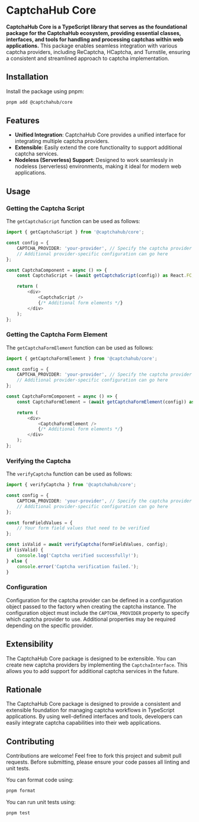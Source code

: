 # CaptchaHub Core

**CaptchaHub Core is a TypeScript library that serves as the foundational package for the CaptchaHub ecosystem, providing essential classes, interfaces, and tools for handling and processing captchas within web applications.** This package enables seamless integration with various captcha providers, including ReCaptcha, HCaptcha, and Turnstile, ensuring a consistent and streamlined approach to captcha implementation.

## Installation

Install the package using pnpm:

```bash
pnpm add @captchahub/core
```

## Features

- **Unified Integration**: CaptchaHub Core provides a unified interface for integrating multiple captcha providers.
- **Extensible**: Easily extend the core functionality to support additional captcha services.
- **Nodeless (Serverless) Support**: Designed to work seamlessly in nodeless (serverless) environments, making it ideal for modern web applications.

## Usage

### Getting the Captcha Script

The `getCaptchaScript` function can be used as follows:

```typescript
import { getCaptchaScript } from '@captchahub/core';

const config = {
    CAPTCHA_PROVIDER: 'your-provider', // Specify the captcha provider
    // Additional provider-specific configuration can go here
};

const CaptchaComponent = async () => {
    const CaptchaScript = (await getCaptchaScript(config)) as React.FC;

    return (
        <div>
            <CaptchaScript />
            {/* Additional form elements */}
        </div>
    );
};
```

### Getting the Captcha Form Element

The `getCaptchaFormElement` function can be used as follows:

```typescript
import { getCaptchaFormElement } from '@captchahub/core';

const config = {
    CAPTCHA_PROVIDER: 'your-provider', // Specify the captcha provider
    // Additional provider-specific configuration can go here
};

const CaptchaFormComponent = async () => {
    const CaptchaFormElement = (await getCaptchaFormElement(config)) as React.FC;

    return (
        <div>
            <CaptchaFormElement />
            {/* Additional form elements */}
        </div>
    );
};
```

### Verifying the Captcha

The `verifyCaptcha` function can be used as follows:

```typescript
import { verifyCaptcha } from '@captchahub/core';

const config = {
    CAPTCHA_PROVIDER: 'your-provider', // Specify the captcha provider
    // Additional provider-specific configuration can go here
};

const formFieldValues = {
    // Your form field values that need to be verified
};

const isValid = await verifyCaptcha(formFieldValues, config);
if (isValid) {
    console.log('Captcha verified successfully!');
} else {
    console.error('Captcha verification failed.');
}
```

### Configuration

Configuration for the captcha provider can be defined in a configuration object passed to the factory when creating the captcha instance. The configuration object must include the `CAPTCHA_PROVIDER` property to specify which captcha provider to use. Additional properties may be required depending on the specific provider.

## Extensibility

The CaptchaHub Core package is designed to be extensible. You can create new captcha providers by implementing the `CaptchaInterface`. This allows you to add support for additional captcha services in the future.

## Rationale

The CaptchaHub Core package is designed to provide a consistent and extensible foundation for managing captcha workflows in TypeScript applications. By using well-defined interfaces and tools, developers can easily integrate captcha capabilities into their web applications.

## Contributing

Contributions are welcome! Feel free to fork this project and submit pull requests. Before submitting, please ensure your code passes all linting and unit tests.

You can format code using:

```bash
pnpm format
```

You can run unit tests using:

```bash
pnpm test

